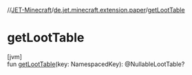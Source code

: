 //[JET-Minecraft](../../index.md)/[de.jet.minecraft.extension.paper](index.md)/[getLootTable](get-loot-table.md)

# getLootTable

[jvm]\
fun [getLootTable](get-loot-table.md)(key: NamespacedKey): @NullableLootTable?
